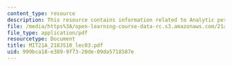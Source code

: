 ```yaml
---
content_type: resource
description: This resource contains information related to Analytic perspectives.
file: /media/https%3A/open-learning-course-data-rc.s3.amazonaws.com/21a-218j-identity-and-difference-spring-2010/999bca18e3899f7320de09da5718587e_MIT21A_218JS10_lec03.pdf
file_type: application/pdf
resourcetype: Document
title: MIT21A_218JS10_lec03.pdf
uid: 999bca18-e389-9f73-20de-09da5718587e
---
```

